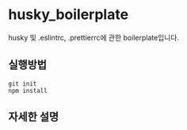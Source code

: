 # husky_boilerplate
husky 및 .eslintrc, .prettierrc에 관한 boilerplate입니다.

## 실행방법
```
git init
npm install
```

## 자세한 설명

